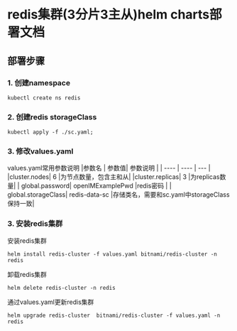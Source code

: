 # redis集群(3分片3主从)helm charts部署文档
## 部署步骤
### 1. 创建namespace
```
kubectl create ns redis
```
### 2. 创建redis storageClass
```
kubectl apply -f ./sc.yaml;
```

### 3. 修改values.yaml
values.yaml常用参数说明
|参数名   | 参数值|  参数说明    |
|  ----  | ----  | --- |
|cluster.nodes| 6 |为节点数量，包含主和从|
|cluster.replicas| 3 |为replicas数量|
| global.password| openIMExamplePwd |redis密码 |
| global.storageClass| redis-data-sc |存储类名，需要和sc.yaml中storageClass保持一致|


### 3. 安装redis集群
安装redis集群
```
helm install redis-cluster -f values.yaml bitnami/redis-cluster -n redis
```
卸载redis集群
```
helm delete redis-cluster -n redis
```
通过values.yaml更新redis集群
```
helm upgrade redis-cluster  bitnami/redis-cluster -f values.yaml -n redis
```